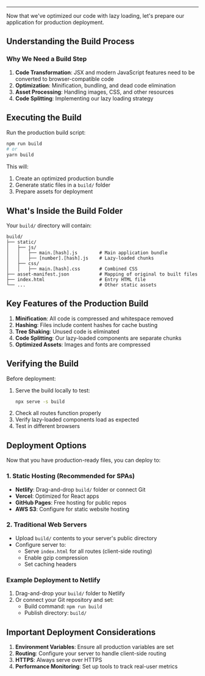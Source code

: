 
---

Now that we've optimized our code with lazy loading, let's prepare our application for production deployment.

## Understanding the Build Process

### Why We Need a Build Step
1. **Code Transformation**: JSX and modern JavaScript features need to be converted to browser-compatible code
2. **Optimization**: Minification, bundling, and dead code elimination
3. **Asset Processing**: Handling images, CSS, and other resources
4. **Code Splitting**: Implementing our lazy loading strategy

## Executing the Build

Run the production build script:
```bash
npm run build
# or
yarn build
```

This will:
1. Create an optimized production bundle
2. Generate static files in a `build/` folder
3. Prepare assets for deployment

## What's Inside the Build Folder

Your `build/` directory will contain:
```
build/
├── static/
│   ├── js/
│   │   ├── main.[hash].js        # Main application bundle
│   │   ├── [number].[hash].js    # Lazy-loaded chunks
│   ├── css/
│   │   ├── main.[hash].css       # Combined CSS
├── asset-manifest.json           # Mapping of original to built files
├── index.html                    # Entry HTML file
└── ...                           # Other static assets
```

## Key Features of the Production Build

1. **Minification**: All code is compressed and whitespace removed
2. **Hashing**: Files include content hashes for cache busting
3. **Tree Shaking**: Unused code is eliminated
4. **Code Splitting**: Our lazy-loaded components are separate chunks
5. **Optimized Assets**: Images and fonts are compressed

## Verifying the Build

Before deployment:
1. Serve the build locally to test:
   ```bash
   npx serve -s build
   ```
2. Check all routes function properly
3. Verify lazy-loaded components load as expected
4. Test in different browsers

## Deployment Options

Now that you have production-ready files, you can deploy to:

### 1. Static Hosting (Recommended for SPAs)
- **Netlify**: Drag-and-drop `build/` folder or connect Git
- **Vercel**: Optimized for React apps
- **GitHub Pages**: Free hosting for public repos
- **AWS S3**: Configure for static website hosting

### 2. Traditional Web Servers
- Upload `build/` contents to your server's public directory
- Configure server to:
  - Serve `index.html` for all routes (client-side routing)
  - Enable gzip compression
  - Set caching headers

### Example Deployment to Netlify
1. Drag-and-drop your `build/` folder to Netlify
2. Or connect your Git repository and set:
   - Build command: `npm run build`
   - Publish directory: `build/`

## Important Deployment Considerations

1. **Environment Variables**: Ensure all production variables are set
2. **Routing**: Configure your server to handle client-side routing
3. **HTTPS**: Always serve over HTTPS
4. **Performance Monitoring**: Set up tools to track real-user metrics


